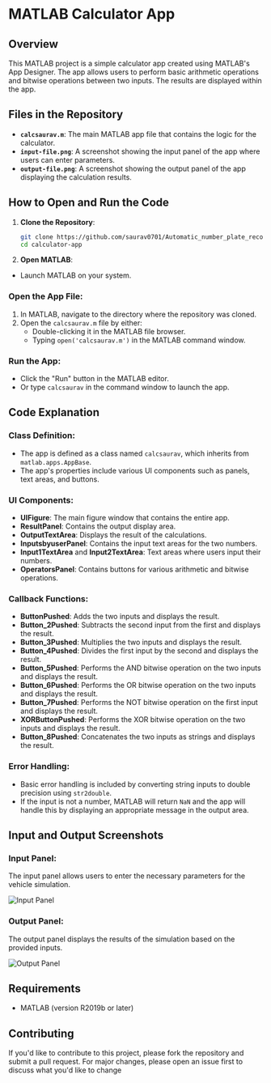 # MATLAB Calculator App

## Overview

This MATLAB project is a simple calculator app created using MATLAB's App Designer. The app allows users to perform basic arithmetic operations and bitwise operations between two inputs. The results are displayed within the app.

## Files in the Repository

- **`calcsaurav.m`**: The main MATLAB app file that contains the logic for the calculator.
- **`input-file.png`**: A screenshot showing the input panel of the app where users can enter parameters.
- **`output-file.png`**: A screenshot showing the output panel of the app displaying the calculation results.

## How to Open and Run the Code

1. **Clone the Repository**:
   ```sh
   git clone https://github.com/saurav0701/Automatic_number_plate_recognition.git
   cd calculator-app
2. **Open MATLAB**:

- Launch MATLAB on your system.

### Open the App File:

1. In MATLAB, navigate to the directory where the repository was cloned.
2. Open the `calcsaurav.m` file by either:
   - Double-clicking it in the MATLAB file browser.
   - Typing `open('calcsaurav.m')` in the MATLAB command window.

### Run the App:

- Click the "Run" button in the MATLAB editor.
- Or type `calcsaurav` in the command window to launch the app.

## Code Explanation

### Class Definition:

- The app is defined as a class named `calcsaurav`, which inherits from `matlab.apps.AppBase`.
- The app's properties include various UI components such as panels, text areas, and buttons.

### UI Components:

- **UIFigure**: The main figure window that contains the entire app.
- **ResultPanel**: Contains the output display area.
- **OutputTextArea**: Displays the result of the calculations.
- **InputsbyuserPanel**: Contains the input text areas for the two numbers.
- **Input1TextArea** and **Input2TextArea**: Text areas where users input their numbers.
- **OperatorsPanel**: Contains buttons for various arithmetic and bitwise operations.

### Callback Functions:

- **ButtonPushed**: Adds the two inputs and displays the result.
- **Button_2Pushed**: Subtracts the second input from the first and displays the result.
- **Button_3Pushed**: Multiplies the two inputs and displays the result.
- **Button_4Pushed**: Divides the first input by the second and displays the result.
- **Button_5Pushed**: Performs the AND bitwise operation on the two inputs and displays the result.
- **Button_6Pushed**: Performs the OR bitwise operation on the two inputs and displays the result.
- **Button_7Pushed**: Performs the NOT bitwise operation on the first input and displays the result.
- **XORButtonPushed**: Performs the XOR bitwise operation on the two inputs and displays the result.
- **Button_8Pushed**: Concatenates the two inputs as strings and displays the result.

### Error Handling:

- Basic error handling is included by converting string inputs to double precision using `str2double`. 
- If the input is not a number, MATLAB will return `NaN` and the app will handle this by displaying an appropriate message in the output area.

## Input and Output Screenshots

### Input Panel:

The input panel allows users to enter the necessary parameters for the vehicle simulation.

![Input Panel](/input-file.png)

### Output Panel:

The output panel displays the results of the simulation based on the provided inputs.

![Output Panel](/output-file.png)

## Requirements

- MATLAB (version R2019b or later)

## Contributing

If you'd like to contribute to this project, please fork the repository and submit a pull request. For major changes, please open an issue first to discuss what you'd like to change
